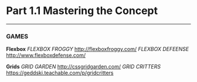# Part 1.1 Mastering the Concept

---

### GAMES

__Flexbox__
_FLEXBOX FROGGY_   http://flexboxfroggy.com/
_FLEXBOX DEFEENSE_ http://www.flexboxdefense.com/

__Grids__
_GRID GARDEN_    http://cssgridgarden.com/
_GRID CRITTERS_  https://geddski.teachable.com/p/gridcritters
